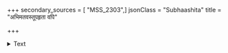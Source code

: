 +++
secondary_sources = [ "MSS_2303",]
jsonClass = "Subhaashita"
title = "अभिमतवस्तूपहृता वपि"

+++

<details><summary>Text</summary>

अभिमतवस्तूपहृता- वपि गुरुगर्वादनादरस्तन्व्याः।  
स्खलितेऽपि प्रियस्य सं- यमताडनमित्येव बिब्बोकः॥
</details>

